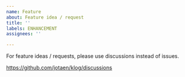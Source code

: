 ```yaml
---
name: Feature
about: Feature idea / request
title: ''
labels: ENHANCEMENT
assignees: ''

---
```


For feature ideas / requests, please use discussions instead of issues.

https://github.com/jotaen/klog/discussions
